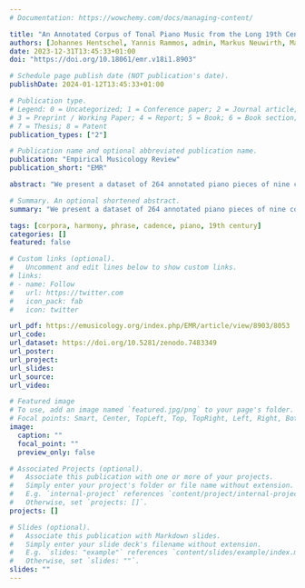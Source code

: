 ```yaml
---
# Documentation: https://wowchemy.com/docs/managing-content/

title: "An Annotated Corpus of Tonal Piano Music from the Long 19th Century"
authors: [Johannes Hentschel, Yannis Rammos, admin, Markus Neuwirth, Martin Rohrmeier]
date: 2023-12-31T13:45:33+01:00
doi: "https://doi.org/10.18061/emr.v18i1.8903"

# Schedule page publish date (NOT publication's date).
publishDate: 2024-01-12T13:45:33+01:00

# Publication type.
# Legend: 0 = Uncategorized; 1 = Conference paper; 2 = Journal article;
# 3 = Preprint / Working Paper; 4 = Report; 5 = Book; 6 = Book section;
# 7 = Thesis; 8 = Patent
publication_types: ["2"]

# Publication name and optional abbreviated publication name.
publication: "Empirical Musicology Review"
publication_short: "EMR"

abstract: "We present a dataset of 264 annotated piano pieces of nine composers, composed in the long 19th century (https://doi.org/10.5281/zenodo.7483349). Annotations adhere to the DCML harmony annotation standard and include Roman numerals, phrase boundaries, and cadence types. The scores are encoded in the XML-based MuseScore 3 format. Annotations are embedded within the MuseScore files. In addition, all harmony information, alongside key features of the encoded measure and note objects, is provided in the form of plaintext TSV-formatted tables for increased interoperability with other datasets and analysis tools. Annotations were collaboratively created and reviewed by a pool of trained music theorists. Collaboration took place asynchronously online via a semi-automated GitHub-based workflow designed for quality assurance, allowing cycles of revisions and reviews until consensus is reached. The full revision history is retained, providing data for further empirical research on inter-annotator agreement and related topics. We also present descriptive statistics about the nine corpora and the dataset as a whole, including comparisons of pitch-class contents, phrase lengths, modulations, and cadence types. We conclude with a discussion of our musicological principles for corpus building and considerations of representability."

# Summary. An optional shortened abstract.
summary: "We present a dataset of 264 annotated piano pieces of nine composers, composed in the long 19th century."

tags: [corpora, harmony, phrase, cadence, piano, 19th century]
categories: []
featured: false

# Custom links (optional).
#   Uncomment and edit lines below to show custom links.
# links:
# - name: Follow
#   url: https://twitter.com
#   icon_pack: fab
#   icon: twitter

url_pdf: https://emusicology.org/index.php/EMR/article/view/8903/8053
url_code:
url_dataset: https://doi.org/10.5281/zenodo.7483349
url_poster:
url_project:
url_slides:
url_source:
url_video:

# Featured image
# To use, add an image named `featured.jpg/png` to your page's folder. 
# Focal points: Smart, Center, TopLeft, Top, TopRight, Left, Right, BottomLeft, Bottom, BottomRight.
image:
  caption: ""
  focal_point: ""
  preview_only: false

# Associated Projects (optional).
#   Associate this publication with one or more of your projects.
#   Simply enter your project's folder or file name without extension.
#   E.g. `internal-project` references `content/project/internal-project/index.md`.
#   Otherwise, set `projects: []`.
projects: []

# Slides (optional).
#   Associate this publication with Markdown slides.
#   Simply enter your slide deck's filename without extension.
#   E.g. `slides: "example"` references `content/slides/example/index.md`.
#   Otherwise, set `slides: ""`.
slides: ""
---
```

